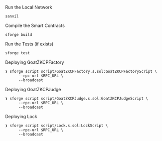 Run the Local Network
```
sanvil
```

Compile the Smart Contracts
```
sforge build
```

Run the Tests (if exists)
```
sforge test
```

Deploying GoatZKCPFactory
```
❯ sforge script script/GoatZKCPFactory.s.sol:GoatZKCPFactoryScript \
      --rpc-url $RPC_URL \
      --broadcast
```

Deploying GoatZKCPJudge
```
❯ sforge script script/GoatZKCPJudge.s.sol:GoatZKCPJudgeScript \    
      --rpc-url $RPC_URL \
      --broadcast
```

Deploying Lock
```
❯ sforge script script/Lock.s.sol:LockScript \                      
      --rpc-url $RPC_URL \
      --broadcast
```